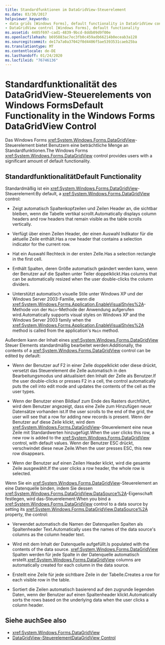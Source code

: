 ```yaml
---
title: Standardfunktionen im DataGridView-Steuerelement
ms.date: 03/30/2017
helpviewer_keywords:
- data grids [Windows Forms], default functionality in DataGridView control
- DataGridView control [Windows Forms], default functionality
ms.assetid: 4405f697-cad1-4839-9bcd-8ddb09d9f00e
ms.openlocfilehash: b695883ac7ec3fb0c459adb66214b0eceab3a128
ms.sourcegitcommit: de17a7a0a37042f0d4406f5ae5393531caeb25ba
ms.translationtype: MT
ms.contentlocale: de-DE
ms.lasthandoff: 01/24/2020
ms.locfileid: "76746136"
---
```

# <a name="default-functionality-in-the-windows-forms-datagridview-control"></a><span data-ttu-id="4939d-102">Standardfunktionalität des DataGridView-Steuerelements von Windows Forms</span><span class="sxs-lookup"><span data-stu-id="4939d-102">Default Functionality in the Windows Forms DataGridView Control</span></span>
<span data-ttu-id="4939d-103">Das Windows Forms <xref:System.Windows.Forms.DataGridView>-Steuerelement bietet Benutzern eine beträchtliche Menge an Standardfunktionen.</span><span class="sxs-lookup"><span data-stu-id="4939d-103">The Windows Forms <xref:System.Windows.Forms.DataGridView> control provides users with a significant amount of default functionality.</span></span>  
  
## <a name="default-functionality"></a><span data-ttu-id="4939d-104">Standardfunktionalität</span><span class="sxs-lookup"><span data-stu-id="4939d-104">Default Functionality</span></span>  
 <span data-ttu-id="4939d-105">Standardmäßig ist ein <xref:System.Windows.Forms.DataGridView>-Steuerelement:</span><span class="sxs-lookup"><span data-stu-id="4939d-105">By default, a <xref:System.Windows.Forms.DataGridView> control:</span></span>  
  
- <span data-ttu-id="4939d-106">Zeigt automatisch Spaltenkopfzeilen und Zeilen Header an, die sichtbar bleiben, wenn die Tabelle vertikal scrollt.</span><span class="sxs-lookup"><span data-stu-id="4939d-106">Automatically displays column headers and row headers that remain visible as the table scrolls vertically.</span></span>  
  
- <span data-ttu-id="4939d-107">Verfügt über einen Zeilen Header, der einen Auswahl Indikator für die aktuelle Zeile enthält.</span><span class="sxs-lookup"><span data-stu-id="4939d-107">Has a row header that contains a selection indicator for the current row.</span></span>  
  
- <span data-ttu-id="4939d-108">Hat ein Auswahl Rechteck in der ersten Zelle.</span><span class="sxs-lookup"><span data-stu-id="4939d-108">Has a selection rectangle in the first cell.</span></span>  
  
- <span data-ttu-id="4939d-109">Enthält Spalten, deren Größe automatisch geändert werden kann, wenn der Benutzer auf die Spalten unter Teiler doppelklickt.</span><span class="sxs-lookup"><span data-stu-id="4939d-109">Has columns that can be automatically resized when the user double-clicks the column dividers.</span></span>  
  
- <span data-ttu-id="4939d-110">Unterstützt automatisch visuelle Stile unter Windows XP und der Windows Server 2003-Familie, wenn die <xref:System.Windows.Forms.Application.EnableVisualStyles%2A>-Methode von der `Main`-Methode der Anwendung aufgerufen wird.</span><span class="sxs-lookup"><span data-stu-id="4939d-110">Automatically supports visual styles on Windows XP and the Windows Server 2003 family when the <xref:System.Windows.Forms.Application.EnableVisualStyles%2A> method is called from the application's `Main` method.</span></span>  
  
 <span data-ttu-id="4939d-111">Außerdem kann der Inhalt eines <xref:System.Windows.Forms.DataGridView> Steuer Elements standardmäßig bearbeitet werden:</span><span class="sxs-lookup"><span data-stu-id="4939d-111">Additionally, the contents of a <xref:System.Windows.Forms.DataGridView> control can be edited by default:</span></span>  
  
- <span data-ttu-id="4939d-112">Wenn der Benutzer auf F2 in einer Zelle doppelklickt oder diese drückt, versetzt das Steuerelement die Zelle automatisch in den Bearbeitungsmodus und aktualisiert den Inhalt der Zelle als Benutzer.</span><span class="sxs-lookup"><span data-stu-id="4939d-112">If the user double-clicks or presses F2 in a cell, the control automatically puts the cell into edit mode and updates the contents of the cell as the user types.</span></span>  
  
- <span data-ttu-id="4939d-113">Wenn der Benutzer einen Bildlauf zum Ende des Rasters durchführt, wird dem Benutzer angezeigt, dass eine Zeile zum Hinzufügen neuer Datensätze vorhanden ist.</span><span class="sxs-lookup"><span data-stu-id="4939d-113">If the user scrolls to the end of the grid, the user will see that a row for adding new records is present.</span></span> <span data-ttu-id="4939d-114">Wenn der Benutzer auf diese Zeile klickt, wird dem <xref:System.Windows.Forms.DataGridView>-Steuerelement eine neue Zeile mit Standardwerten hinzugefügt.</span><span class="sxs-lookup"><span data-stu-id="4939d-114">When the user clicks this row, a new row is added to the <xref:System.Windows.Forms.DataGridView> control, with default values.</span></span> <span data-ttu-id="4939d-115">Wenn der Benutzer ESC drückt, verschwindet diese neue Zeile.</span><span class="sxs-lookup"><span data-stu-id="4939d-115">When the user presses ESC, this new row disappears.</span></span>  
  
- <span data-ttu-id="4939d-116">Wenn der Benutzer auf einen Zeilen Header klickt, wird die gesamte Zeile ausgewählt.</span><span class="sxs-lookup"><span data-stu-id="4939d-116">If the user clicks a row header, the whole row is selected.</span></span>  
  
 <span data-ttu-id="4939d-117">Wenn Sie ein <xref:System.Windows.Forms.DataGridView>-Steuerelement an eine Datenquelle binden, indem Sie dessen <xref:System.Windows.Forms.DataGridView.DataSource%2A>-Eigenschaft festlegen, wird das-Steuerelement:</span><span class="sxs-lookup"><span data-stu-id="4939d-117">When you bind a <xref:System.Windows.Forms.DataGridView> control to a data source by setting its <xref:System.Windows.Forms.DataGridView.DataSource%2A> property, the control:</span></span>  
  
- <span data-ttu-id="4939d-118">Verwendet automatisch die Namen der Datenquellen Spalten als Spaltenheader Text.</span><span class="sxs-lookup"><span data-stu-id="4939d-118">Automatically uses the names of the data source's columns as the column header text.</span></span>  
  
- <span data-ttu-id="4939d-119">Wird mit dem Inhalt der Datenquelle aufgefüllt.</span><span class="sxs-lookup"><span data-stu-id="4939d-119">Is populated with the contents of the data source.</span></span> <span data-ttu-id="4939d-120"><xref:System.Windows.Forms.DataGridView> Spalten werden für jede Spalte in der Datenquelle automatisch erstellt.</span><span class="sxs-lookup"><span data-stu-id="4939d-120"><xref:System.Windows.Forms.DataGridView> columns are automatically created for each column in the data source.</span></span>  
  
- <span data-ttu-id="4939d-121">Erstellt eine Zeile für jede sichtbare Zeile in der Tabelle.</span><span class="sxs-lookup"><span data-stu-id="4939d-121">Creates a row for each visible row in the table.</span></span>  
  
- <span data-ttu-id="4939d-122">Sortiert die Zeilen automatisch basierend auf den zugrunde liegenden Daten, wenn der Benutzer auf einen Spaltenheader klickt.</span><span class="sxs-lookup"><span data-stu-id="4939d-122">Automatically sorts the rows based on the underlying data when the user clicks a column header.</span></span>  
  
## <a name="see-also"></a><span data-ttu-id="4939d-123">Siehe auch</span><span class="sxs-lookup"><span data-stu-id="4939d-123">See also</span></span>

- <xref:System.Windows.Forms.DataGridView>
- [<span data-ttu-id="4939d-124">DataGridView-Steuerelement</span><span class="sxs-lookup"><span data-stu-id="4939d-124">DataGridView Control</span></span>](datagridview-control-windows-forms.md)
